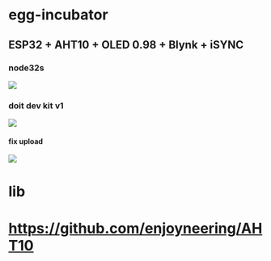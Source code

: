 ﻿# egg-incubator
 ## ESP32 + AHT10 + OLED 0.98 + Blynk + iSYNC
 
 ### node32s
![](https://github.com/ThanapunThongjurai/egg-incubator/blob/master/!%E0%B8%A7%E0%B8%B4%E0%B8%98%E0%B8%B5%E0%B8%97%E0%B8%B3%E0%B9%84%E0%B8%82%E0%B9%88/node32lite_pinout.png?raw=true)

### doit dev kit v1
![](https://github.com/ThanapunThongjurai/egg-incubator/blob/master/!%E0%B8%A7%E0%B8%B4%E0%B8%98%E0%B8%B5%E0%B8%97%E0%B8%B3%E0%B9%84%E0%B8%82%E0%B9%88/pinoutDOIT32devkitv1.png?raw=true)
#### fix upload 
![](https://github.com/ThanapunThongjurai/egg-incubator/blob/master/!%E0%B8%A7%E0%B8%B4%E0%B8%98%E0%B8%B5%E0%B8%97%E0%B8%B3%E0%B9%84%E0%B8%82%E0%B9%88/esp32.png?raw=true)

# lib
# https://github.com/enjoyneering/AHT10
